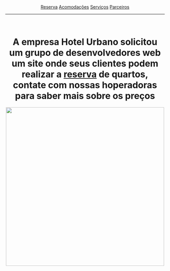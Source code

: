 <!DOCUTYPE html>
<html>
<head>
<title> Urbano </title>
</head>
<body> <center>
<a href="reserva.html">Reserva</a>
<a href="acomodacoes.html">Acomodações</a>
<a href="servicos.html">Serviços</a>
<a href="parceiros.html">Parceiros</a> <hr>
</center>


<br>
<center>
<link rel="stylesheet" type="text/css" href="Urbano.html">
 <h1> A empresa Hotel Urbano solicitou um grupo de desenvolvedores web um site onde seus clientes podem realizar a <a href="reserva.html">reserva</a> de quartos, contate com nossas hoperadoras para saber mais sobre os preços <br> </h1> </center>


<center>
<img height= "500" weight= "500" src="https://besthqwallpapers.com/Uploads/30-9-2017/22218/thumb2-atlantis-hotel-4k-dubai-uae-summer.jpg">
</center>



  </body>
</html>

